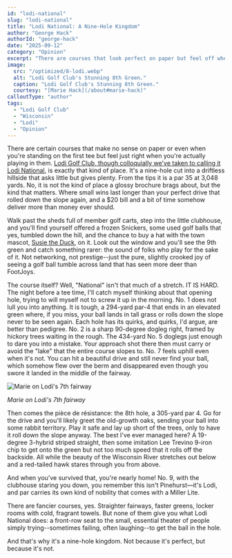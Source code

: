 ```yaml
---
id: "lodi-national"
slug: "lodi-national"
title: "Lodi National: A Nine-Hole Kingdom"
author: "George Hack"
authorId: "george-hack"
date: "2025-09-12"
category: "Opinion"
excerpt: "There are courses that look perfect on paper but feel off when you play them. Then there's Lodi—Lodi National in our heads—a nine-hole slice of driftless hillside that's pure golf..."
image:
  src: "/optimized/8-lodi.webp"
  alt: "Lodi Golf Club's Stunning 8th Green."
  caption: "Lodi Golf Club's Stunning 8th Green."
  courtesy: "[Marie Hack](/about#marie-hack)"
calloutType: "author"
tags:
  - "Lodi Golf Club"
  - "Wisconsin"
  - "Lodi"
  - "Opinion"
---
```


There are certain courses that make no sense on paper or even when you're standing on the first tee but feel just right when you're actually playing in them. [Lodi Golf Club, though colloquially we've taken to calling it Lodi National](http://www.lodigolf.com/), is exactly that kind of place. It's a nine-hole cut into a driftless hillside that asks little but gives plenty. From the tips it is a par 35 at 3,048 yards. No, it is not the kind of place a glossy brochure brags about, but the kind that matters. Where small wins last longer than your perfect drive that rolled down the slope again, and a $20 bill and a bit of time somehow deliver more than money ever should.

Walk past the sheds full of member golf carts, step into the little clubhouse, and you'll find yourself offered a frozen Snickers, some used golf balls that yes, tumbled down the hill, and the chance to buy a hat with the town mascot, [Susie the Duck](https://www.lodilakewisconsin.org/susie-the-duck/), on it. Look out the window and you'll see the 9th green and catch something rarer: the sound of folks who play for the sake of it. Not networking, not prestige--just the pure, slightly crooked joy of seeing a golf ball tumble across land that has seen more deer than FootJoys.

The course itself? Well, "National" isn't that much of a stretch. IT IS HARD. The night before a tee time, I'll catch myself thinking about that opening hole, trying to will myself not to screw it up in the morning. No. 1 does not lull you into anything. It is tough, a 294-yard par-4 that ends in an elevated green where, if you miss, your ball lands in tall grass or rolls down the slope never to be seen again. Each hole has its quirks, and quirks, I'd argue, are better than pedigree. No. 2 is a sharp 90-degree dogleg right, framed by hickory trees waiting in the rough. The 434-yard No. 5 doglegs just enough to dare you into a mistake. Your approach shot there then must carry or avoid the "lake" that the entire course slopes to. No. 7 feels uphill even when it's not. You can hit a beautiful drive and still never find your ball, which somehow flew over the berm and disappeared even though you swore it landed in the middle of the fairway.

![Marie on Lodi's 7th fairway](/optimized/7-marie.webp)

*Marie on Lodi's 7th fairway*

Then comes the pièce de résistance: the 8th hole, a 305-yard par 4. Go for the drive and you'll likely greet the old-growth oaks, sending your ball into some rabbit territory. Play it safe and lay up short of the trees, only to have it roll down the slope anyway. The best I've ever managed here? A 19-degree 3-hybrid striped straight, then some imitation Lee Trevino 9-iron chip to get onto the green but not too much speed that it rolls off the backside. All while the beauty of the Wisconsin River stretches out below and a red-tailed hawk stares through you from above.

And when you've survived that, you're nearly home! No. 9, with the clubhouse staring you down, you remember this isn't Pinehurst—it's Lodi, and par carries its own kind of nobility that comes with a Miller Lite.

There are fancier courses, yes. Straighter fairways, faster greens, locker rooms with cold, fragrant towels. But none of them give you what Lodi National does: a front-row seat to the small, essential theater of people simply trying--sometimes failing, often laughing--to get the ball in the hole.

And that's why it's a nine-hole kingdom. Not because it's perfect, but because it's not.
